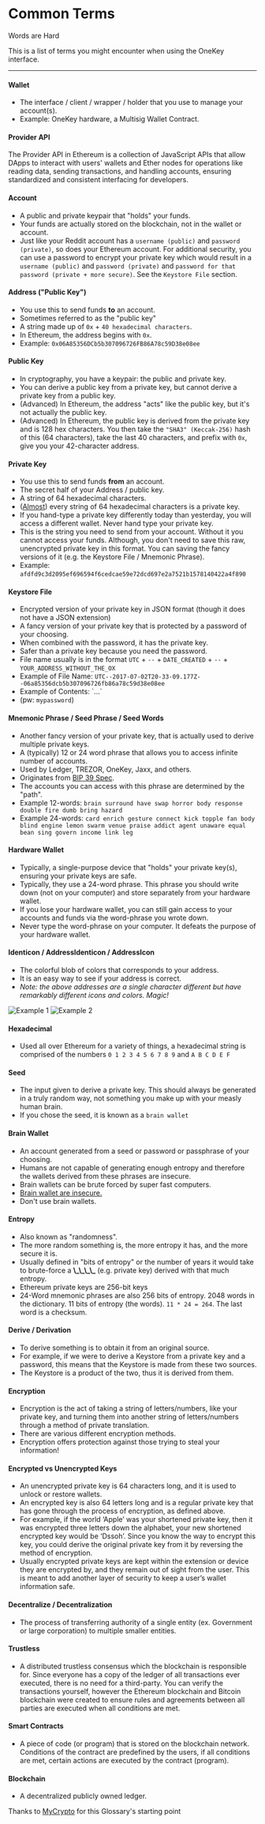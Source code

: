 # Common Terms

Words are Hard

This is a list of terms you might encounter when using the OneKey interface.

***

#### Wallet <a href="#wallet" id="wallet"></a>

* The interface / client / wrapper / holder that you use to manage your account(s).
* Example: OneKey hardware, a Multisig Wallet Contract.

#### Provider API

The Provider API in Ethereum is a collection of JavaScript APIs that allow DApps to interact with users' wallets and Ether nodes for operations like reading data, sending transactions, and handling accounts, ensuring standardized and consistent interfacing for developers.

#### Account <a href="#account" id="account"></a>

* A public and private keypair that "holds" your funds.
* Your funds are actually stored on the blockchain, not in the wallet or account.
* Just like your Reddit account has a `username (public)` and `password (private)`, so does your Ethereum account. For additional security, you can use a password to encrypt your private key which would result in a `username (public)` and `password (private)` and `password for that password (private + more secure)`. See the `Keystore File` section.

#### Address ("Public Key") <a href="#address-public-key" id="address-public-key"></a>

* You use this to send funds **to** an account.
* Sometimes referred to as the "public key"
* A string made up of `0x` + `40 hexadecimal characters`.
* In Ethereum, the address begins with `0x`.
* Example: `0x06A85356DCb5b307096726FB86A78c59D38e08ee`

#### Public Key <a href="#public-key" id="public-key"></a>

* In cryptography, you have a keypair: the public and private key.
* You can derive a public key from a private key, but cannot derive a private key from a public key.
* (Advanced) In Ethereum, the address "acts" like the public key, but it's not actually the public key.
* (Advanced) In Ethereum, the public key is derived from the private key and is 128 hex characters. You then take the `"SHA3" (Keccak-256)` hash of this (64 characters), take the last 40 characters, and prefix with `0x`, give you your 42-character address.

#### Private Key <a href="#private-key" id="private-key"></a>

* You use this to send funds **from** an account.
* The secret half of your Address / public key.
* A string of 64 hexadecimal characters.
* ([Almost](https://crypto.stackexchange.com/questions/30269/are-all-possible-ec-private-keys-valid)) every string of 64 hexadecimal characters is a private key.
* If you hand-type a private key differently today than yesterday, you will access a different wallet. Never hand type your private key.
* This is the string you need to send from your account. Without it you cannot access your funds. Although, you don't need to save this raw, unencrypted private key in this format. You can saving the fancy versions of it (e.g. the Keystore File / Mnemonic Phrase).
* Example: `afdfd9c3d2095ef696594f6cedcae59e72dcd697e2a7521b1578140422a4f890`

#### Keystore File <a href="#keystore-file" id="keystore-file"></a>

* Encrypted version of your private key in JSON format (though it does not have a JSON extension)
* A fancy version of your private key that is protected by a password of your choosing.
* When combined with the password, it has the private key.
* Safer than a private key because you need the password.
* File name usually is in the format `UTC` + `--` + `DATE_CREATED` + `--` + `YOUR_ADDRESS_WITHOUT_THE_OX`
* Example of File Name: `UTC--2017-07-02T20-33-09.177Z--06a85356dcb5b307096726fb86a78c59d38e08ee`
* Example of Contents: \`...\`
* (pw: `mypassword`)

#### Mnemonic Phrase / Seed Phrase / Seed Words <a href="#mnemonic-phrase--seed-phrase--seed-words" id="mnemonic-phrase--seed-phrase--seed-words"></a>

* Another fancy version of your private key, that is actually used to derive multiple private keys.
* A (typically) 12 or 24 word phrase that allows you to access infinite number of accounts.
* Used by Ledger, TREZOR, OneKey, Jaxx, and others.
* Originates from [BIP 39 Spec](https://github.com/bitcoin/bips/blob/master/bip-0039.mediawiki).
* The accounts you can access with this phrase are determined by the "path".
* Example 12-words: `brain surround have swap horror body response double fire dumb bring hazard`
* Example 24-words: `card enrich gesture connect kick topple fan body blind engine lemon swarm venue praise addict agent unaware equal bean sing govern income link leg`

#### Hardware Wallet <a href="#hardware-wallet" id="hardware-wallet"></a>

* Typically, a single-purpose device that "holds" your private key(s), ensuring your private keys are safe.
* Typically, they use a 24-word phrase. This phrase you should write down (not on your computer) and store separately from your hardware wallet.
* If you lose your hardware wallet, you can still gain access to your accounts and funds via the word-phrase you wrote down.
* Never type the word-phrase on your computer. It defeats the purpose of your hardware wallet.

#### Identicon / AddressIdenticon / AddressIcon <a href="#identicon--addressidenticon--addressicon" id="identicon--addressidenticon--addressicon"></a>

* The colorful blob of colors that corresponds to your address.
* It is an easy way to see if your address is correct.
* _Note: the above addresses are a single character different but have remarkably different icons and colors. Magic!_

![Example 1](http://i.imgur.com/lHUrIiZ.jpg) ![Example 2](http://i.imgur.com/FvyLewS.jpg)

#### Hexadecimal <a href="#hexadecimal" id="hexadecimal"></a>

* Used all over Ethereum for a variety of things, a hexadecimal string is comprised of the numbers `0 1 2 3 4 5 6 7 8 9` and `A B C D E F`

#### Seed <a href="#seed" id="seed"></a>

* The input given to derive a private key. This should always be generated in a truly random way, not something you make up with your measly human brain.
* If you chose the seed, it is known as a `brain wallet`

#### Brain Wallet <a href="#brain-wallet" id="brain-wallet"></a>

* An account generated from a seed or password or passphrase of your choosing.
* Humans are not capable of generating enough entropy and therefore the wallets derived from these phrases are insecure.
* Brain wallets can be brute forced by super fast computers.
* [Brain wallet are insecure.](https://www.reddit.com/r/ethereum/comments/45y8m7/brain\_wallets\_are\_now\_generally\_shunned\_by/)
* Don't use brain wallets.

#### Entropy <a href="#entropy" id="entropy"></a>

* Also known as "randomness".
* The more random something is, the more entropy it has, and the more secure it is.
* Usually defined in "bits of entropy" or the number of years it would take to brute-force a **\\\_\\\_\\\_\\\_** (e.g. private key) derived with that much entropy.
* Ethereum private keys are 256-bit keys
* 24-Word mnemonic phrases are also 256 bits of entropy. 2048 words in the dictionary. 11 bits of entropy (the words). `11 * 24 = 264`. The last word is a checksum.

#### Derive / Derivation <a href="#derive--derivation" id="derive--derivation"></a>

* To derive something is to obtain it from an original source.
* For example, if we were to derive a Keystore from a private key and a password, this means that the Keystore is made from these two sources.
* The Keystore is a product of the two, thus it is derived from them.

#### Encryption <a href="#encryption" id="encryption"></a>

* Encryption is the act of taking a string of letters/numbers, like your private key, and turning them into another string of letters/numbers through a method of private translation.
* There are various different encryption methods.
* Encryption offers protection against those trying to steal your information!

#### Encrypted vs Unencrypted Keys <a href="#encrypted-vs-unencrypted-keys" id="encrypted-vs-unencrypted-keys"></a>

* An unencrypted private key is 64 characters long, and it is used to unlock or restore wallets.
* An encrypted key is also 64 letters long and is a regular private key that has gone through the process of encryption, as defined above.
* For example, if the world ‘Apple’ was your shortened private key, then it was encrypted three letters down the alphabet, your new shortened encrypted key would be ‘Dssoh’. Since you know the way to encrypt this key, you could derive the original private key from it by reversing the method of encryption.
* Usually encrypted private keys are kept within the extension or device they are encrypted by, and they remain out of sight from the user. This is meant to add another layer of security to keep a user’s wallet information safe.

#### Decentralize / Decentralization <a href="#decentralize--decentralization" id="decentralize--decentralization"></a>

* The process of transferring authority of a single entity (ex. Government or large corporation) to multiple smaller entities.

#### Trustless <a href="#trustless" id="trustless"></a>

* A distributed trustless consensus which the blockchain is responsible for. Since everyone has a copy of the ledger of all transactions ever executed, there is no need for a third-party. You can verify the transactions yourself, however the Ethereum blockchain and Bitcoin blockchain were created to ensure rules and agreements between all parties are executed when all conditions are met.

#### Smart Contracts <a href="#smart-contracts" id="smart-contracts"></a>

* A piece of code (or program) that is stored on the blockchain network. Conditions of the contract are predefined by the users, if all conditions are met, certain actions are executed by the contract (program).

#### Blockchain <a href="#blockchain" id="blockchain"></a>

* A decentralized publicly owned ledger.

Thanks to [MyCrypto](https://support.mycrypto.com/getting-started/ethereum-glossary.html) for this Glossary's starting point
